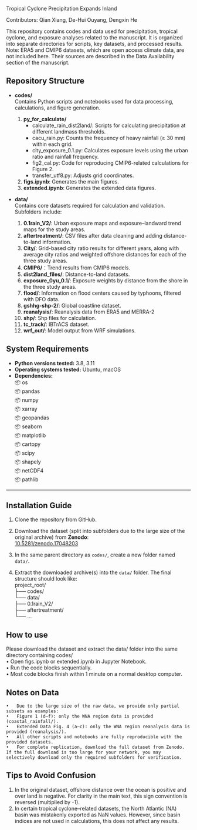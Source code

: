 Tropical Cyclone Precipitation Expands Inland

Contributors: Qian Xiang, De-Hui Ouyang, Dengxin He

This repository contains codes and data used for precipitation, tropical cyclone, and exposure analyses related to the manuscript. It is organized into separate directories for scripts, key datasets, and processed results.
Note: ERA5 and CMIP6 datasets, which are open access climate data, are not included here. Their sources are described in the Data Availability section of the manuscript.

## Repository Structure

- **codes/**  
  Contains Python scripts and notebooks used for data processing, calculations, and figure generation.
  
  1. **py_for_calculate/**  
     - calculate_rain_dist2land/: Scripts for calculating precipitation at different landmass thresholds.  
     - cacu_rain.py: Counts the frequency of heavy rainfall (≥ 30 mm) within each grid.  
     - city_exposure_0.1.py: Calculates exposure levels using the urban ratio and rainfall frequency.  
     - fig2_cal.py: Code for reproducing CMIP6-related calculations for Figure 2.  
     - transfer_utf8.py: Adjusts grid coordinates.  
  2. **figs.ipynb**: Generates the main figures.  
  3. **extended.ipynb**: Generates the extended data figures.

- **data/**  
  Contains core datasets required for calculation and validation. Subfolders include:
  
  1. **0.1rain_V2/**: Urban exposure maps and exposure–landward trend maps for the study areas.  
  2. **aftertreatment/**: CSV files after data cleaning and adding distance-to-land information.  
  3. **City/**: Grid-based city ratio results for different years, along with average city ratios and weighted offshore distances for each of the three study areas.
  4. **CMIP6/**：Trend results from CMIP6 models.
  5. **dist2land_files/**: Distance-to-land datasets.  
  6. **exposure_0yu_0.1/**: Exposure weights by distance from the shore in the three study areas.
  7. **flood/**: Information on flood centers caused by typhoons, filtered with DFO data.  
  8. **gshhg-shp-2/**: Global coastline dataset.
  9. **reanalysis/**: Reanalysis data from ERA5 and MERRA-2
  10. **shp/**: Shp files for calculation.
  11. **tc_track/**: IBTrACS dataset.
  12. **wrf_out/**: Model output from WRF simulations.


## System Requirements
- **Python versions tested:** 3.8, 3.11  
- **Operating systems tested:** Ubuntu, macOS  
- **Dependencies:**  
  📦 os  
  📦 pandas  
  📦 numpy  
  📦 xarray  
  📦 geopandas  
  📦 seaborn  
  📦 matplotlib  
  📦 cartopy  
  📦 scipy  
  📦 shapely  
  📦 netCDF4  
  📦 pathlib  

---
## Installation Guide

1. Clone the repository from GitHub.  

2. Download the dataset (split into subfolders due to the large size of the original archive) from **Zenodo**:  
   [10.5281/zenodo.17048203](https://doi.org/10.5281/zenodo.17048203)

3. In the same parent directory as `codes/`, create a new folder named `data/`.  

4. Extract the downloaded archive(s) into the `data/` folder. The final structure should look like:  
	project_root/  
	├── codes/  
	└── data/  
		├── 0.1rain_V2/  
		├── aftertreatment/  
		└── …  

## How to use
Please download the dataset and extract the data/ folder into the same directory containing codes/  
	•	Open figs.ipynb or extended.ipynb in Jupyter Notebook.  
	•	Run the code blocks sequentially.  
	•	Most code blocks finish within 1 minute on a normal desktop computer.  

## Notes on Data
	•	Due to the large size of the raw data, we provide only partial subsets as examples:
	•	Figure 1 (d–f): only the WNA region data is provided (coastal_rainfall/).
	•	Extended Data Fig. 4 (a–c): only the WNA region reanalysis data is provided (reanalysis/).
	•	All other scripts and notebooks are fully reproducible with the provided datasets.
	•	For complete replication, download the full dataset from Zenodo. If the full download is too large for your network, you may selectively download only the required subfolders for verification.


## Tips to Avoid Confusion
1. In the original dataset, offshore distance over the ocean is positive and over land is negative. For clarity in the main text, this sign convention is reversed (multiplied by -1).
2. In certain tropical cyclone–related datasets, the North Atlantic (NA) basin was mistakenly exported as NaN values. However, since basin indices are not used in calculations, this does not affect any results.
